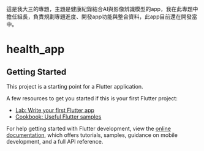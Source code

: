 這是我大三的專題，主題是健康紀錄結合AI與影像辨識模型的app，我在此專題中擔任組長，負責規劃專題進度、開發app功能與整合資料，此app目前還在開發當中。


# health_app

## Getting Started

This project is a starting point for a Flutter application.

A few resources to get you started if this is your first Flutter project:

- [Lab: Write your first Flutter app](https://docs.flutter.dev/get-started/codelab)
- [Cookbook: Useful Flutter samples](https://docs.flutter.dev/cookbook)

For help getting started with Flutter development, view the
[online documentation](https://docs.flutter.dev/), which offers tutorials,
samples, guidance on mobile development, and a full API reference.
